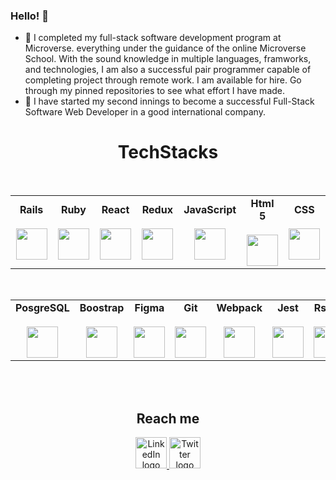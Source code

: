 ### Hello! 👋


- 🌱 I completed my full-stack software development program at Microverse. everything under the 
     guidance of the online Microverse School. With the sound knowledge in multiple languages, framworks, and technologies, I am also a successful pair programmer capable of completing project through remote work. I am available for hire. Go through my pinned repositories to see what effort I have made.
- 👯 I have started my second innings to become a successful Full-Stack Software Web Developer in a 
     good international company. 

### <h1 align="center">TechStacks</h1>
<br>
<table align="center">
  <tbody>
    <tr valign="center">
      <td width="120px" align="center">
        <span><strong>Rails</strong></span><br><br>
        <img height="50px" src="https://cdn.svgporn.com/logos/rails.svg">
      </td>
      <td width="120px" align="center">
        <span><strong>Ruby</strong></span><br><br>
        <img height="50px" src="https://cdn.svgporn.com/logos/ruby.svg">
      </td>
      <td width="120px" align="center">
        <span><strong>React</strong></span><br><br>
        <img height="50px" src="https://cdn.svgporn.com/logos/react.svg">
      </td>
      <td width="120px" align="center">
        <span><strong>Redux</strong></span><br><br>
        <img height="50px" src="https://cdn.svgporn.com/logos/redux.svg">
      </td>
      <td width="120px" align="center">
        <span><strong>JavaScript</strong></span><br><br>
        <img height="50px" src="https://cdn.cdnlogo.com/logos/j/33/javascript.svg">
      </td>
      <td width="120px" align="center">
        <span><strong>Html 5</strong></span><br><br>
        <img height="50px" src="https://cdn.svgporn.com/logos/html-5.svg">
      </td>
      <td width="120px" align="center">
        <span><strong>CSS</strong></span><br><br>
        <img height="50px" src="https://cdn.svgporn.com/logos/css-3.svg">
      </td>
   </tr>
  </tbody>
 </table>
 <br>
 <table align="center">
   <tbody>
   <tr valign="center">
      <td width="120px" align="center">
        <span><strong>PosgreSQL</strong></span><br><br>
        <img height="50px" src="https://cdn.svgporn.com/logos/postgresql.svg">
      </td>
      <!-- <td width="120px" align="center">
        <span><strong>MySQL</strong></span><br><br>
        <img height="50px" src="https://cdn.svgporn.com/logos/mysql.svg">
      </td> -->
      <td width="120px" align="center">
        <span><strong>Boostrap</strong></span><br><br>
        <img height="50px" src="https://cdn.cdnlogo.com/logos/b/50/bootstrap.svg">
      </td>
      <td width="120px" align="center">
        <span><strong>Figma</strong></span><br><br>
        <img height="50px" src="https://cdna.iconscout.com/img/figma.24122da.svg">
      </td>
      <td width="120px" align="center">
        <span><strong>Git</strong></span><br><br>
        <img height="50px" src="https://cdn.svgporn.com/logos/git-icon.svg">
      </td>
      <td width="120px" align="center">
        <span><strong>Webpack</strong></span><br><br>
        <img height="50px" src="https://encrypted-tbn0.gstatic.com/images?q=tbn:ANd9GcTziuStT4HPqHXaDW0b3PhX_ZcITVM8uMXI9g&usqp=CAU">
      </td>
      <td width="120px" align="center">
        <span><strong>Jest</strong></span><br><br>
        <img height="50px" src="https://encrypted-tbn0.gstatic.com/images?q=tbn:ANd9GcRbtWdGyILTU6UUKkgsTs6iuzpOLhBHe2x3Zg&usqp=CAU">
      </td>
      <td width="120px" align="center">
        <span><strong>Rspec</strong></span><br><br>
        <img height="50px" src="https://rspec.info/images/logo_ogp.png">
      </td>
    </tr>
  </tbody>
</table>
<br>
<br>
   
 ### <h2 align="center">Reach me</h2>

 <div id="badges" align="center">
   <!-- <a href="https://www.google.com/in/tghosh25@gmail.com/">
    <img height="50px" src="https://assets.dryicons.com/uploads/icon/preview/9649/small_1x_22e55292-4cce-4da2-aaa0-01a4f4da2ed4.png" alt="Gmail logo"/>
  </a> -->
  <a href="https://www.linkedin.com/in/tanusrighosh/">
    <img height="50px" src="https://assets.dryicons.com/uploads/icon/preview/6904/small_1x_15d39206-630e-4d41-8e28-b353f7d8baaf.png" alt="LinkedIn logo"/>
  </a>
  <a href="https://twitter.com/chuaghosh25">
    <img height="50px" src="https://assets.dryicons.com/uploads/icon/preview/6907/small_1x_d82107b3-00a5-4d57-a962-aa1fe5b421a9.png" alt="Twitter logo"/>
  </a>
</div>  
   
<!-- - 👯 My Portfolio :https://chuaindia.github.io/My-Portfolio/
- 👯 My Resume :https://docs.google.com/document/d/1r36DiQ6cQczTva092voLQtGhna7WGZPcami9GCSYoag/edit?usp=sharing
   
- 📫 How to reach me: 

    **E-mail**: tghosh25@gmail.com
    
    **GitHub**: https://github.com/chuaindia
    
    **Twitter**: https://twitter.com/chuaghosh25
    
    **LinkedIn**: https://www.linkedin.com/in/tanusrighosh
     -->
    
 

